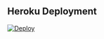 ## Heroku Deployment
[![Deploy](https://www.herokucdn.com/deploy/button.svg)](https://heroku.com/deploy?template=https://github.com/esrefdi/tamilavcasisstant)
